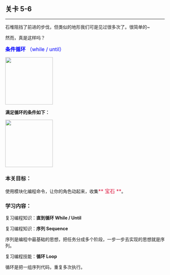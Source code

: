 ## 关卡 5-6

------
石堆阻挡了前进的步伐，但类似的地形我们可是见过很多次了。很简单的~ 

然而，真是这样吗？

<font color=#0000FF size=3>**条件循环** （while / until）</font>

<img src="./scene/image/while_until_list.png" width = "150" alt="" align=center /> 

**满足循环的条件如下：**

<img src="./scene/image/while_until_condition_list.png" width = "150" alt="" align=center /> 
 
### 本关目标：
使用模块化编程命令，让你的角色动起来，收集<font color=#DC143C size=3>** 宝石 **</font>。

### 学习内容：
复习编程知识：**直到循环 While / Until**

复习编程知识：**序列 Sequence**

序列是编程中最基础的思想，把任务分成多个阶段，一步一步去实现的思想就是序列。

复习编程技能：**循环 Loop**

循环是把一组序列代码，重复多次执行。
